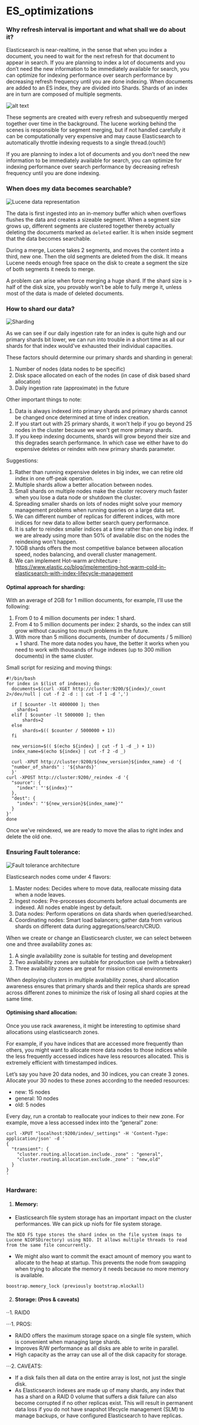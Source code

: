 # ES_optimizations

### Why refresh interval is important and what shall we do about it?

Elasticsearch is near-realtime, in the sense that when you index a document, you need to wait for the next refresh for that document to appear in search. 
If you are planning to index a lot of documents and you don’t need the new information to be immediately available for search, you can optimize for indexing performance over search performance by decreasing refresh frequency until you are done indexing.
When documents are added to an ES index, they are divided into Shards. Shards of an index are in turn are composed of multiple segments.  

![alt text](https://fdv.github.io/running-elasticsearch-fun-profit/003-about-lucene/images/image2.svg "Lucene data structure")


These segments are created with every refresh and subsequently merged together over time in the background.
The lucene working behind the scenes is responsible for segment merging, but if not handled carefully it can be computationally very expensive and may cause Elasticsearch to automatically throttle indexing requests to a single thread.(ouch!)

If you are planning to index a lot of documents and you don’t need the new information to be immediately available for search, you can optimize for indexing performance over search performance by decreasing refresh frequency until you are done indexing.

### When does my data becomes searchable?

![Lucene data representation](images/lucene_data_representation.png)

The data is first ingested into an in-memory buffer which when overflows flushes the data and creates a sizeable segment. 
When a segment size grows up, different segments are clustered together thereby actually deleting the documents marked as `deleted` earlier. It is when inside segment that the data becomes searchable.

During a merge, Lucene takes 2 segments, and moves the content into a third, new one. Then the old segments are deleted from the disk. It means Lucene needs enough free space on the disk to create a segment the size of both segments it needs to merge.

A problem can arise when force merging a huge shard. If the shard size is > half of the disk size, you provably won’t be able to fully merge it, unless most of the data is made of deleted documents.

### How to shard our data?

![Sharding](images/sharding.jpg)

As we can see if our daily ingestion rate for an index is quite high and our primary shards bit lower, we can run into trouble in a short time as all our shards for that index would've exhausted their individual capacities. 

These factors should determine our primary shards and sharding in general: 

1. Number of nodes (data nodes to be specific)
2. Disk space allocated on each of the nodes (in case of disk based shard allocation)
3. Daily ingestion rate (approximate) in the future

Other important things to note:

1. Data is always indexed into primary shards and primary shards cannot be changed once determined at time of index creation. 
2. If you start out with 25 primary shards, it won't help if you go beyond 25 nodes in the cluster because we won't get more primary shards.
3. If you keep indexing documents, shards will grow beyond their size and this degrades search performance. In which case we either have to do expensive deletes or reindex with new primary shards parameter.

Suggestions: 

1. Rather than running expensive deletes in big index, we can retire old index in one off-peak operation.
2. Multiple shards allow a better allocation between nodes.
3. Small shards on multiple nodes make the cluster recovery much faster when you lose a data node or shutdown the cluster.
4. Spreading smaller shards on lots of nodes might solve your memory management problems when running queries on a large data set.
5. We can different number of replicas for different indices, with more indices for new data to allow better search query performance. 
6. It is safer to reindex smaller indices at a time rather than one big index. If we are already using more than 50% of available disc on the nodes the reindexing won't happen. 
7. 10GB shards offers the most competitive balance between allocation speed, nodes balancing, and overall cluster management.
8. We can implement Hot-warm architecture :
 https://www.elastic.co/blog/implementing-hot-warm-cold-in-elasticsearch-with-index-lifecycle-management 

#### Optimal approach for sharding: 

With an average of 2GB for 1 million documents, for example, I'll use the following:
1. From 0 to 4 million documents per index: 1 shard.
2. From 4 to 5 million documents per index: 2 shards, so the index can still grow without causing too much problems in the future.
3. With more than 5 millions documents, (number of documents / 5 million) + 1 shard.
The more data nodes you have, the better it works when you need to work with thousands of huge indexes (up to 300 million documents) in the same cluster.

Small script for resizing and moving things: 

```
#!/bin/bash
for index in $(list of indexes); do
  documents=$(curl -XGET http://cluster:9200/${index}/_count 2>/dev/null | cut -f 2 -d : | cut -f 1 -d ',')
  
  if [ $counter -lt 4000000 ]; then
    shards=1
  elif [ $counter -lt 5000000 ]; then
      shards=2
  else
      shards=$(( $counter / 5000000 + 1)) 
  fi
  
  new_version=$(( $(echo ${index} | cut -f 1 -d _) + 1)) 
  index_name=$(echo ${index} | cut -f 2 -d _)
  
  curl -XPUT http://cluster:9200/${new_version}${index_name} -d '{  
  "number_of_shards" : '${shards}' 
  }'
curl -XPOST http://cluster:9200/_reindex -d '{ 
  "source": {
    "index": "'${index}'"
  },
  "dest": {
    "index": "'${new_version}${index_name}'"
  }
}'
done
```

Once we've reindexed, we are ready to move the alias to right index and delete the old one. 

### Ensuring Fault tolerance: 

![Fault tolerance architecture](https://fdv.github.io/running-elasticsearch-fun-profit/004-cluster-design/images/image1.svg)

Elasticsearch nodes come under 4 flavors:

1. Master nodes: Decides where to move data, reallocate missing data when a node leaves.
2. Ingest nodes: Pre-processes documents before actual documents are indexed. All nodes enable ingest by default.
3. Data nodes: Perform operations on data shards when queried/searched. 
4. Coordinating nodes: Smart load balancers; gather data from various shards on different data during aggregations/search/CRUD.

When we create or change an Elasticsearch cluster, we can select between one and three availability zones as:

1. A single availability zone is suitable for testing and development
2. Two availability zones are suitable for production use (with a tiebreaker)
3. Three availability zones are great for mission critical environments

When deploying clusters in multiple availability zones, shard allocation awareness ensures that primary shards and their replica shards are spread across different zones to minimize the risk of losing all shard copies at the same time.

#### Optimising shard allocation:

Once you use rack awareness, it might be interesting to optimise shard allocations using elasticsearch zones.

For example, if you have indices that are accessed more frequently than others, you might want to allocate more data nodes to those indices while the less frequently accessed indices have less resources allocated. This is extremely efficient with timestamped indices.

Let’s say you have 20 data nodes, and 30 indices, you can create 3 zones. Allocate your 30 nodes to these zones according to the needed resources:

* new: 15 nodes
* general: 10 nodes
* old: 5 nodes

Every day, run a crontab to reallocate your indices to their new zone. For example, move a less accessed index into the “general” zone:

```
curl -XPUT "localhost:9200/index/_settings" -H 'Content-Type: application/json' -d '
{
  "transient": {
    "cluster.routing.allocation.include._zone" : "general",
    "cluster.routing.allocation.exclude._zone" : "new,old"
  }
}
'
```

### Hardware:

1. #### Memory:

* Elasticsearch file system storage has an important impact on the cluster performances. We can pick up niofs for file system storage.

```
The NIO FS type stores the shard index on the file system (maps to Lucene NIOFSDirectory) using NIO. It allows multiple threads to read from the same file concurrently.
```

* We might also want to commit the exact amount of memory you want to allocate to the heap at startup. This prevents the node from swapping when trying to allocate the memory it needs because no more memory is available.

```
boostrap.memory_lock (previously bootstrap.mlockall)
```

2. #### Storage: (Pros & caveats)

⋅⋅1. RAID0

⋅⋅⋅1. PROS:

* RAID0 offers the maximum storage space on a single file system, which is convenient when managing large shards.
* Improves R/W performance as all disks are able to write in parallel.
* High capacity as the array can use all of the disk capacity for storage. 

⋅⋅⋅2. CAVEATS: 

* If a disk fails then all data on the entire array is lost, not just the single disk.
* As Elasticsearch indexes are made up of many shards, any index that has a shard on a RAID 0 volume that suffers a disk failure can also become corrupted if no other replicas exist. This will result in permanent data loss if you do not have snapshot lifecycle management (SLM) to manage backups, or have configured Elasticsearch to have replicas.

